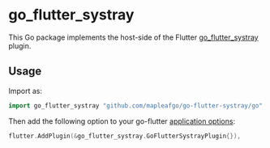 # go_flutter_systray

This Go package implements the host-side of the Flutter [go_flutter_systray](https://github.com/mapleafgo/go-flutter-systray) plugin.

## Usage

Import as:

```go
import go_flutter_systray "github.com/mapleafgo/go-flutter-systray/go"
```

Then add the following option to your go-flutter [application options](https://github.com/go-flutter-desktop/go-flutter/wiki/Plugin-info):

```go
flutter.AddPlugin(&go_flutter_systray.GoFlutterSystrayPlugin{}),
```
